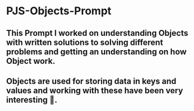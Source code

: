 # PJS-Objects-Prompt

## This Prompt I worked on understanding Objects with written solutions to solving different problems and getting an understanding on how Object work.

## Objects are used for storing data in keys and values and working with these have been very interesting 🤩.
